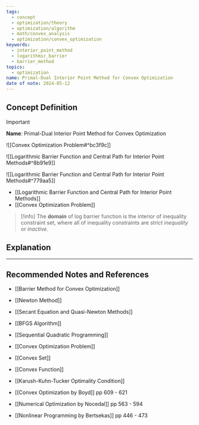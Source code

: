 ```yaml
---
tags:
  - concept
  - optimization/theory
  - optimization/algorithm
  - math/convex_analysis
  - optimization/convex_optimization
keywords:
  - interior_point_method
  - logarithmic_barrier
  - barrier_method
topics:
  - optimization
name: Primal-Dual Interior Point Method for Convex Optimization
date of note: 2024-05-12
---
```


## Concept Definition

>[!important]
>**Name**: Primal-Dual Interior Point Method for Convex Optimization

![[Convex Optimization Problem#^bc3f9c]]

![[Logarithmic Barrier Function and Central Path for Interior Point Methods#^8b91e9]]

![[Logarithmic Barrier Function and Central Path for Interior Point Methods#^779aa5]]

- [[Logarithmic Barrier Function and Central Path for Interior Point Methods]]
- [[Convex Optimization Problem]]


>[!info]
>The **domain** of log barrier function is the interior of inequality constraint set, where all of inequality constraints are *strict inequality* or *inactive*.


## Explanation





-----------
##  Recommended Notes and References


- [[Barrier Method for Convex Optimization]]
- [[Newton Method]]
- [[Secant Equation and Quasi-Newton Methods]]
- [[BFGS Algorithm]]



- [[Sequential Quadratic Programming]]
- [[Convex Optimization Problem]]
- [[Convex Set]]
- [[Convex Function]]
- [[Karush-Kuhn-Tucker Optimality Condition]]

- [[Convex Optimization by Boyd]] pp 609 - 621
- [[Numerical Optimization by Nocedal]] pp 563 - 594
- [[Nonlinear Programming by Bertsekas]] pp 446 - 473